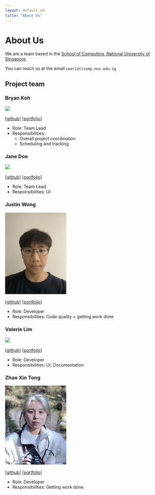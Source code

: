 ```yaml
---
layout: default.md
title: "About Us"
---
```


# About Us

We are a team based in the [School of Computing, National University of Singapore](http://www.comp.nus.edu.sg).

You can reach us at the email `seer[at]comp.nus.edu.sg`

## Project team

### Bryan Koh

<img src="images/bryankcodes.png" width="200px">

[[github](https://github.com/BryanKCodes)]
[[portfolio](team/bryankcodes.md)]

* Role: Team Lead
* Responsibilities: 
  * Overall project coordination 
  * Scheduling and tracking

### Jane Doe

<img src="images/johndoe.png" width="200px">

[[github](http://github.com/johndoe)]
[[portfolio](team/johndoe.md)]

* Role: Team Lead
* Responsibilities: UI

### Justin Wong

<img src="images/fatkidddd.png" width="200px">

[[github](http://github.com/fatkidddd)] 
[[portfolio](team/fatkidddd.md)]

* Role: Developer
* Responsibilities: Code quality + getting work done

### Valerie Lim

<img src="images/valeriexylim.png" width="200px">

[[github](http://github.com/valeriexylim)]
[[portfolio](team/valeriexylim.md)]

* Role: Developer
* Responsibilities: UI, Documentation

### Zhao Xin Tong

<img src="images/landonzhao.png" width="200px">

[[github](http://github.com/landonzhao)]
[[portfolio](team/landonzhao.md)]

* Role: Developer
* Responsibilities: Getting work done
